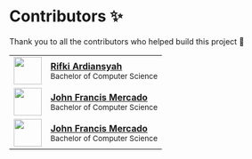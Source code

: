 # Contributors ✨

Thank you to all the contributors who helped build this project 🎉

<!-- Do not remove anything from this file. -->

<table>
    <tbody>
        <tr>
            <td>
                <img
                src="https://avatars.githubusercontent.com/u/49678787?v=4"
                width="50px;"
                />
            </td>
            <td>
                <b>
                    <a href="https://github.com/rifkiard"> Rifki Ardiansyah </a>
                </b>
                <br />
                <sub>Bachelor of Computer Science</sub>
            </td>
        </tr>
        <tr>
            <td>
                <img
                src="https://user-images.githubusercontent.com/76246537/222873452-1b59164d-f21d-48eb-a769-bce213990c2d.jpg"
                width="50px;"
                />
            </td>
            <td>
                <b>
                    <a href="https://github.com/dec0de284"> John Francis Mercado </a>
                </b>
                <br />
                <sub>Bachelor of Computer Science</sub>
            </td>
        </tr>
        <tr>
            <td>
                <img
                src="https://avatars.githubusercontent.com/u/126442673?s=400&u=e196e447b05ad307ce458391c2beeb59c0e55007&v=4"
                width="50px;"
                />
            </td>
            <td>
                <b>
                    <a href="https://github.com/Fir3Boy"> John Francis Mercado </a>
                </b>
                <br />
                <sub>Bachelor of Computer Science</sub>
            </td>
        </tr>
        <!-- ⤴ Create a new line and paste the copied code from the snippet above here. ⤴ -->
    </tbody>
</table>
